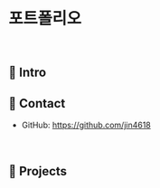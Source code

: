 # 포트폴리오
><!-- 실패 속에서 성장하는 개발자 -->

</br>

## :pushpin: Intro
<!-- 실패 속에서 그것을 자양분 삼아 성장하는 개발자 김지은 입니다.  -->

## :pushpin: Contact
<!-- - Email: wldmsdl2395@naver.com -->
- GitHub: https://github.com/jin4618

</br>

## :pushpin: Projects
<!--
### 1. [CafeSmartOrder](https://github.com/jin4618/cafesmartorder)
>카페스마트오더 (팀 프로젝트)   
>
>개발 기간: 2022.9.13. ~ 2022.9.19.   
>
>기술 스택: 
>Java 11 / Oracle
>
>[프로젝트 상세 설명](https://github.com/jin4618/cafesmartorder) 참고

---

## :pushpin: Projects
### 2. [Mubi]()
>Mubi 영화 예매 웹 사이트 (팀 프로젝트)
>개발 기간:    
>
기술 스택:
>Java 11 / Spring Boot / Gradle / Spring Data JPA / QueryDSL
>H2 / MySQL / Spring Security / Jsoup / Vue.js / Element U
>
>[프로젝트 상세 설명]() 참고

---

### 3. [marguerite](https://github.com/jin4618/marguerite)
>marguerite 쇼핑몰 웹 사이트 (팀 프로젝트)   
>
>개발 기간: 2023.01.02. ~ 2023.01.31.   
>
>기술 스택: 
>Java 11 / JavaScript / css / Jsp / Ajax / Oracle
>
>[프로젝트 상세 설명](https://github.com/jin4618/marguerite) 참고

-->
